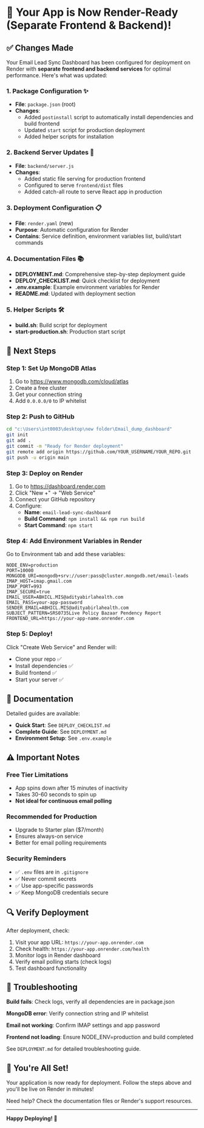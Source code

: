 # 🎉 Your App is Now Render-Ready (Separate Frontend & Backend)!

## ✅ Changes Made

Your Email Lead Sync Dashboard has been configured for deployment on Render with **separate frontend and backend services** for optimal performance. Here's what was updated:

### 1. **Package Configuration** ✨
   - **File**: `package.json` (root)
   - **Changes**: 
     - Added `postinstall` script to automatically install dependencies and build frontend
     - Updated `start` script for production deployment
     - Added helper scripts for installation

### 2. **Backend Server Updates** 🔧
   - **File**: `backend/server.js`
   - **Changes**:
     - Added static file serving for production frontend
     - Configured to serve `frontend/dist` files
     - Added catch-all route to serve React app in production

### 3. **Deployment Configuration** 📋
   - **File**: `render.yaml` (new)
   - **Purpose**: Automatic configuration for Render
   - **Contains**: Service definition, environment variables list, build/start commands

### 4. **Documentation Files** 📚
   - **DEPLOYMENT.md**: Comprehensive step-by-step deployment guide
   - **DEPLOY_CHECKLIST.md**: Quick checklist for deployment
   - **.env.example**: Example environment variables for Render
   - **README.md**: Updated with deployment section

### 5. **Helper Scripts** 🛠️
   - **build.sh**: Build script for deployment
   - **start-production.sh**: Production start script

## 🚀 Next Steps

### Step 1: Set Up MongoDB Atlas
1. Go to https://www.mongodb.com/cloud/atlas
2. Create a free cluster
3. Get your connection string
4. Add `0.0.0.0/0` to IP whitelist

### Step 2: Push to GitHub
```bash
cd "c:\Users\int0003\desktop\new folder\Email_dump_dashboard"
git init
git add .
git commit -m "Ready for Render deployment"
git remote add origin https://github.com/YOUR_USERNAME/YOUR_REPO.git
git push -u origin main
```

### Step 3: Deploy on Render
1. Go to https://dashboard.render.com
2. Click "New +" → "Web Service"
3. Connect your GitHub repository
4. Configure:
   - **Name**: `email-lead-sync-dashboard`
   - **Build Command**: `npm install && npm run build`
   - **Start Command**: `npm start`

### Step 4: Add Environment Variables in Render

Go to Environment tab and add these variables:

```env
NODE_ENV=production
PORT=10000
MONGODB_URI=mongodb+srv://user:pass@cluster.mongodb.net/email-leads
IMAP_HOST=imap.gmail.com
IMAP_PORT=993
IMAP_SECURE=true
EMAIL_USER=ABHICL.MIS@adityabirlahealth.com
EMAIL_PASS=your-app-password
SENDER_EMAIL=ABHICL.MIS@adityabirlahealth.com
SUBJECT_PATTERN=SRS0735Live Policy Bazaar Pendency Report
FRONTEND_URL=https://your-app-name.onrender.com
```

### Step 5: Deploy!
Click "Create Web Service" and Render will:
- Clone your repo ✅
- Install dependencies ✅
- Build frontend ✅
- Start your server ✅

## 📖 Documentation

Detailed guides are available:

- **Quick Start**: See `DEPLOY_CHECKLIST.md`
- **Complete Guide**: See `DEPLOYMENT.md`
- **Environment Setup**: See `.env.example`

## ⚠️ Important Notes

### Free Tier Limitations
- App spins down after 15 minutes of inactivity
- Takes 30-60 seconds to spin up
- **Not ideal for continuous email polling**

### Recommended for Production
- Upgrade to Starter plan ($7/month)
- Ensures always-on service
- Better for email polling requirements

### Security Reminders
- ✅ `.env` files are in `.gitignore`
- ✅ Never commit secrets
- ✅ Use app-specific passwords
- ✅ Keep MongoDB credentials secure

## 🔍 Verify Deployment

After deployment, check:
1. Visit your app URL: `https://your-app.onrender.com`
2. Check health: `https://your-app.onrender.com/health`
3. Monitor logs in Render dashboard
4. Verify email polling starts (check logs)
5. Test dashboard functionality

## 🐛 Troubleshooting

**Build fails**: Check logs, verify all dependencies are in package.json

**MongoDB error**: Verify connection string and IP whitelist

**Email not working**: Confirm IMAP settings and app password

**Frontend not loading**: Ensure NODE_ENV=production and build completed

See `DEPLOYMENT.md` for detailed troubleshooting guide.

## 🎊 You're All Set!

Your application is now ready for deployment. Follow the steps above and you'll be live on Render in minutes!

Need help? Check the documentation files or Render's support resources.

---

**Happy Deploying! 🚀**
